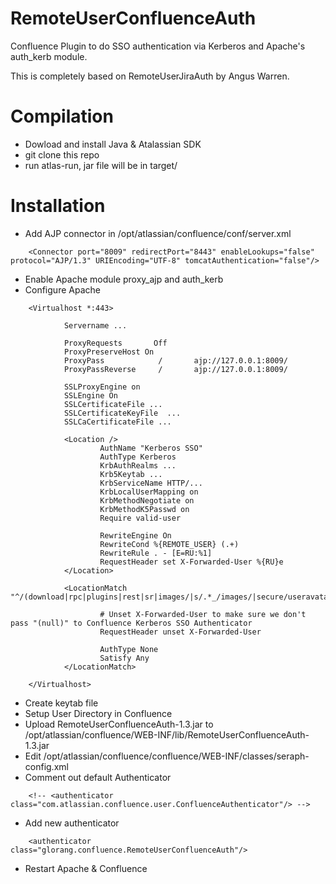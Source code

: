 # RemoteUserConfluenceAuth
Confluence Plugin to do SSO authentication via Kerberos and Apache's auth_kerb module.

This is completely based on RemoteUserJiraAuth by Angus Warren. 

# Compilation

- Dowload and install Java & Atalassian SDK
- git clone this repo
- run atlas-run, jar file will be in target/ 

# Installation

- Add AJP connector in /opt/atlassian/confluence/conf/server.xml
```
    <Connector port="8009" redirectPort="8443" enableLookups="false" protocol="AJP/1.3" URIEncoding="UTF-8" tomcatAuthentication="false"/> 
```
- Enable Apache module proxy_ajp and auth_kerb
- Configure Apache
```
    <Virtualhost *:443>
     
            Servername ...
     
            ProxyRequests       Off
            ProxyPreserveHost On
            ProxyPass            /       ajp://127.0.0.1:8009/
            ProxyPassReverse     /       ajp://127.0.0.1:8009/
     
            SSLProxyEngine on
            SSLEngine On
            SSLCertificateFile ...
            SSLCertificateKeyFile  ...
            SSLCaCertificateFile ...
     
            <Location />
                    AuthName "Kerberos SSO"
                    AuthType Kerberos
                    KrbAuthRealms ...
                    Krb5Keytab ...
                    KrbServiceName HTTP/...
                    KrbLocalUserMapping on
                    KrbMethodNegotiate on
                    KrbMethodK5Passwd on
                    Require valid-user

                    RewriteEngine On
                    RewriteCond %{REMOTE_USER} (.+)
                    RewriteRule . - [E=RU:%1]
                    RequestHeader set X-Forwarded-User %{RU}e
            </Location>
     
            <LocationMatch "^/(download|rpc|plugins|rest|sr|images/|s/.*_/images/|secure/useravatar|spaces/createrssfeed.action).*$">
                    
                    # Unset X-Forwarded-User to make sure we don't pass "(null)" to Confluence Kerberos SSO Authenticator
                    RequestHeader unset X-Forwarded-User

                    AuthType None
                    Satisfy Any
            </LocationMatch>
     
    </Virtualhost>
```
- Create keytab file 
- Setup User Directory in Confluence
- Upload RemoteUserConfluenceAuth-1.3.jar to /opt/atlassian/confluence/WEB-INF/lib/RemoteUserConfluenceAuth-1.3.jar
- Edit /opt/atlassian/confluence/confluence/WEB-INF/classes/seraph-config.xml
- Comment out default Authenticator
```
    <!-- <authenticator class="com.atlassian.confluence.user.ConfluenceAuthenticator"/> -->
```
- Add new authenticator
```
    <authenticator class="glorang.confluence.RemoteUserConfluenceAuth"/>
```
- Restart Apache & Confluence
